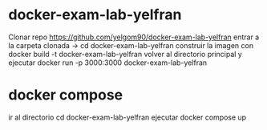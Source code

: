 # docker-exam-lab-yelfran
Clonar repo https://github.com/yelgom90/docker-exam-lab-yelfran
entrar a la carpeta clonada -> cd docker-exam-lab-yelfran
construir la imagen con docker build -t docker-exam-lab-yelfran
volver al directorio principal y ejecutar docker run -p 3000:3000 docker-exam-lab-yelfran

# docker compose
ir al directorio cd docker-exam-lab-yelfran
ejecutar docker compose up
